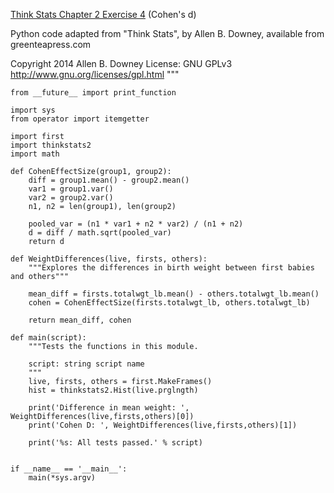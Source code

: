 [Think Stats Chapter 2 Exercise 4](http://greenteapress.com/thinkstats2/html/thinkstats2003.html#toc24) (Cohen's d)

Python code adapted from "Think Stats",
by Allen B. Downey, available from greenteapress.com

Copyright 2014 Allen B. Downey
License: GNU GPLv3 http://www.gnu.org/licenses/gpl.html
"""

    from __future__ import print_function

    import sys
    from operator import itemgetter

    import first
    import thinkstats2
    import math

    def CohenEffectSize(group1, group2):
        diff = group1.mean() - group2.mean()
        var1 = group1.var()
        var2 = group2.var()
        n1, n2 = len(group1), len(group2)

        pooled_var = (n1 * var1 + n2 * var2) / (n1 + n2)
        d = diff / math.sqrt(pooled_var)
        return d

    def WeightDifferences(live, firsts, others):
        """Explores the differences in birth weight between first babies and others"""
    
        mean_diff = firsts.totalwgt_lb.mean() - others.totalwgt_lb.mean()
        cohen = CohenEffectSize(firsts.totalwgt_lb, others.totalwgt_lb)
    
        return mean_diff, cohen

    def main(script):
        """Tests the functions in this module.

        script: string script name
        """
        live, firsts, others = first.MakeFrames()
        hist = thinkstats2.Hist(live.prglngth)
    
        print('Difference in mean weight: ', WeightDifferences(live,firsts,others)[0])
        print('Cohen D: ', WeightDifferences(live,firsts,others)[1])
    
        print('%s: All tests passed.' % script)


    if __name__ == '__main__':
        main(*sys.argv)

